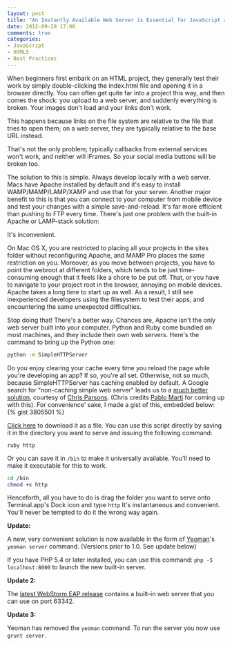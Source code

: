 ```yaml
---
layout: post
title: "An Instantly Available Web Server is Essential for JavaScript and HTML Development"
date: 2012-09-29 17:06
comments: true
categories:
- JavaScript
- HTML5
- Best Practices
---
```


When beginners first embark on an HTML project, they generally test their work by simply double-clicking the index.html file and opening it in a browser directly. You can often get quite far into a project this way, and then comes the shock: you upload to a web server, and suddenly everything is broken. Your images don't load and your links don't work.

This happens because links on the file system are relative to the file that tries to open them; on a web server, they are typically relative to the base URL instead.

That's not the only problem; typically callbacks from external services won't work, and neither will iFrames. So your social media buttons will be broken too.

The solution to this is simple. Always develop locally with a web server. Macs have Apache installed by default and it's easy to install WAMP/MAMP/LAMP/XAMP and use that for your server. Another major benefit to this is that you can connect to your computer from mobile device and test your changes with a simple save-and-reload. It's far more efficient than pushing to FTP every time. There's just one problem with the built-in Apache or LAMP-stack solution:

It's inconvenient.

On Mac OS X, you are restricted to placing all your projects in the sites folder without reconfiguring Apache, and MAMP Pro places the same restriction on you. Moreover, as you move between projects, you have to point the webroot at different folders, which tends to be just time-consuming enough that it feels like a chore to be put off. That, or you have to navigate to your project root in the browser, annoying on mobile devices. Apache takes a long time to start up as well. As a result, I still see inexperienced developers using the filesystem to test their apps, and encountering the same unexpected difficulties.

Stop doing that! There's a better way. Chances are, Apache isn't the only web server built into your computer. Python and Ruby come bundled on most machines, and they include their own web servers. Here's the command to bring up the Python one:

``` sh
python -m SimpleHTTPServer
```

Do you enjoy clearing your cache every time you reload the page while you're developing an app? If so, you're all set. Otherwise, not so much, because SimpleHTTPServer has caching enabled by default. A Google search for "non-caching simple web server" leads us to a [much better solution](http://chrismdp.com/2011/12/cache-busting-ruby-http-server/), courtesy of [Chris Parsons](http://chrismdp.com/workwithme.html). (Chris credits [Pablo Marti](https://github.com/pmarti) for coming up with this). For convenience' sake, I made a gist of this, embedded below:
{% gist 3805501 %}

[Click here](https://gist.github.com/gists/3805501/download) to download it as a file. You can use this script directly by saving it in the directory you want to serve and issuing the following command:

`ruby http`

Or you can save it in `/bin` to make it universally available. You'll need to make it executable for this to work.

``` sh
cd /bin
chmod +x http
```

Henceforth, all you have to do is drag the folder you want to serve onto Terminal.app's Dock icon and type `http` It's instantaneous and convenient. You'll never be tempted to do it the wrong way again.

**Update:**

A new, very convenient solution is now available in the form of [Yeoman](http://yeoman.io/)'s `yeoman server` command. (Versions prior to 1.0. See update below)

If you have PHP 5.4 or later installed, you can use this command: `php -S localhost:8000` to launch the new built-in server.

**Update 2:**

The [latest WebStorm EAP release](http://blog.jetbrains.com/webide/2013/02/webstorm-6-eap-build-126-254/) contains a built-in web server that you can use on port 63342.

**Update 3:**

Yeoman has removed the `yeoman` command. To run the server you now use `grunt server`.
